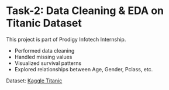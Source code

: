 # Task-2: Data Cleaning & EDA on Titanic Dataset

This project is part of Prodigy Infotech Internship.
- Performed data cleaning
- Handled missing values
- Visualized survival patterns
- Explored relationships between Age, Gender, Pclass, etc.

Dataset: [Kaggle Titanic](https://www.kaggle.com/c/titanic/data)
